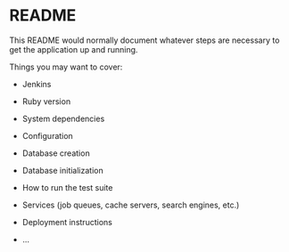 # README

This README would normally document whatever steps are necessary to get the
application up and running.

Things you may want to cover:

* Jenkins

* Ruby version

* System dependencies

* Configuration

* Database creation

* Database initialization

* How to run the test suite

* Services (job queues, cache servers, search engines, etc.)

* Deployment instructions

* ...
